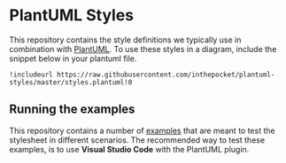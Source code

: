 # PlantUML Styles
This repository contains the style definitions we typically use in combination with [PlantUML](http://plantuml.com/). To use these styles in a diagram,
include the snippet below in your plantuml file.


    !includeurl https://raw.githubusercontent.com/inthepocket/plantuml-styles/master/styles.plantuml!0
 
## Running the examples

This repository contains a number of [examples](https://github.com/inthepocket/plantuml-styles/tree/master/examples) that are meant to test
the stylesheet in different scenarios. The recommended way to test these examples, is to use **Visual Studio Code** with the PlantUML plugin.